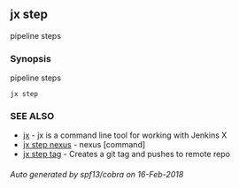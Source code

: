 ## jx step

pipeline steps

### Synopsis


pipeline steps

```
jx step
```

### SEE ALSO
* [jx](jx.md)	 - jx is a command line tool for working with Jenkins X
* [jx step nexus](jx_step_nexus.md)	 - nexus [command]
* [jx step tag](jx_step_tag.md)	 - Creates a git tag and pushes to remote repo

###### Auto generated by spf13/cobra on 16-Feb-2018

